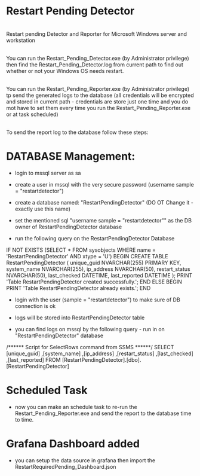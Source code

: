 # Restart Pending Detector
<br /> Restart pending Detector and Reporter for Microsoft Windows server and workstation

<br /> You can run the Restart_Pending_Detector.exe (by Administrator privilege) then find the Restart_Pending_Detector.log from current path to find out whether or not your Windows OS needs restart.

<br /> You can run the Restart_Pending_Reporter.exe (by Administrator privilege) tp send the generated logs to the database (all credentials will be encrypted and stored in current path -  credentials are store just one time and you do mot have to set them every time you run the Restart_Pending_Reporter.exe or at task scheduled)

<br /> To send the report log to the database follow these steps:

# DATABASE Management:

- login to mssql server as sa

- create a user in mssql with the very secure password (username sample = "restartdetector")

- create a database named: "RestartPendingDetector" (DO OT Change it - exactly use this name) 

- set the mentioned sql "username sample = "restartdetector"" as the DB owner of RestartPendingDetector database

- run the following query on the RestartPendingDetector Database

IF NOT EXISTS (SELECT * FROM sysobjects WHERE name = 'RestartPendingDetector' AND xtype = 'U')
BEGIN
    CREATE TABLE RestartPendingDetector (
        unique_guid NVARCHAR(255) PRIMARY KEY,
        system_name NVARCHAR(255),
        ip_address NVARCHAR(50),
        restart_status NVARCHAR(50),
        last_checked DATETIME,
        last_reported DATETIME
    );
    PRINT 'Table RestartPendingDetector created successfully.';
END
ELSE
BEGIN
    PRINT 'Table RestartPendingDetector already exists.';
END


- login with the user (sample = "restartdetector") to make sure of DB connection is ok

- logs will be stored into RestartPendingDetector table 

 - you can find logs on mssql by the following query - run in on "RestartPendingDetector" database 

/****** Script for SelectRows command from SSMS  ******/
SELECT [unique_guid]
      ,[system_name]
      ,[ip_address]
      ,[restart_status]
      ,[last_checked]
      ,[last_reported]
  FROM [RestartPendingDetector].[dbo].[RestartPendingDetector]

# Scheduled Task

- now you can make an schedule task to re-run the Restart_Pending_Reporter.exe and send the report to the database time to time.

# Grafana Dashboard added

- you can setup the data source in grafana then import the RestartRequiredPending_Dashboard.json



